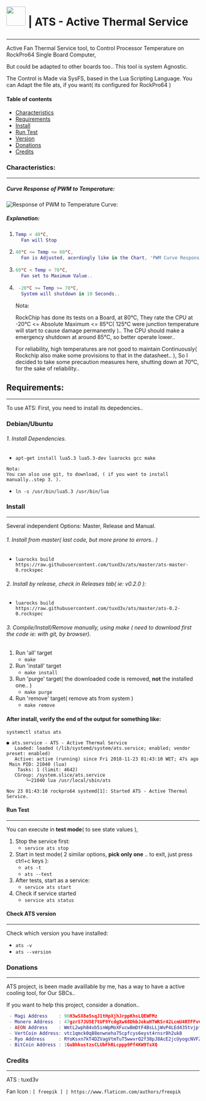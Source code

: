 # <p align="bottom"><img height="50" width="50" src="https://github.com/tuxd3v/ats/blob/master/docs/fan.svg" /> | ATS - Active Thermal Service</p>
---
Active Fan Thermal Service tool, to Control Processor Temperature on RockPro64 Single Board Computer,

But could be adapted to other boards too..
This tool is system Agnostic.

The Control is Made via SysFS, based in the Lua Scripting Language.
You can Adapt the file ats, if you want( its configured  for RockPro64 )


#### Table of contents
* [Characteristics](#characteristics)
* [Requirements](#requirements)
* [Install](#install)
* [Run Test](#run-test)
* [Version](#check-ats-version)
* [Donations](#donations)
* [Credits](#credits)

### Characteristics:
----
#####  Curve Response of PWM to Temperature:

![Response of PWM to Temperature Curve:](https://github.com/tuxd3v/ats/blob/master/docs/response_curve.png)

##### Explanation:
    
1. ```lua
   Temp < 40°C,
     Fan will Stop
   ```
2. ```lua
   40°C <= Temp <= 60°C,
     Fan is Adjusted, acordingly like in the Chart, 'PWM Curve Response'
   ```
3. ```lua
   60°C < Temp < 70°C,
     Fan set to Maximum Value..
4. ```lua
    -20°C >= Temp >= 70°C,
     System will shutdown in 10 Seconds..
   ```
	Nota:
	
	RockChip has done its tests on a Board, at 80°C,
	They rate the CPU at -20°C <= Absolute Maximum <= 85°C( 125°C were junction temperature will start to cause damage permanently )..
	The CPU should make a emergency shutdown at around 85°C, so better operate lower..

	For reliability, high temperatures are not good to maintain Continuously( Rockchip also make some provisions to that in the datasheet.. ),
	So I decided to take some precaution measures here, shutting down at 70°C, for the sake of reliability..



## Requirements:
----
To use ATS: First, you need to install its depedencies..

### Debian/Ubuntu

###### 1. Install Dependencies.
   * `apt-get install lua5.3 lua5.3-dev luarocks gcc make`

	Nota:
	You can also use git, to download, ( if you want to install manually..step 3. ).
   * `ln -s /usr/bin/lua5.3 /usr/bin/lua`

### Install
----
Several independent Options: Master, Release and Manual.

###### 1. Install from master( last code, but more prone to errors.. )
   * `luarocks build  https://raw.githubusercontent.com/tuxd3v/ats/master/ats-master-0.rockspec`

###### 2. Install by release, check in Releases tab( ie: v0.2.0 ):
   * `luarocks build  https://raw.githubusercontent.com/tuxd3v/ats/master/ats-0.2-0.rockspec`

###### 3. Compile/Install/Remove manually, using make ( need to download first the code ie: with git, by browser).
 1. Run 'all' target
    *  `make`
 2. Run 'install' target
    * `make install`
 3. Run 'purge' target( the downloaded code is removed, **not** the installed one.. )
    * `make purge`
 4. Run 'remove' target( remove ats from system )
    * `make remove`

#### After install, verify the end of the output for something like:
	systemctl status ats

	● ats.service - ATS - Active Thermal Service
	   Loaded: loaded (/lib/systemd/system/ats.service; enabled; vendor preset: enabled)
	   Active: active (running) since Fri 2018-11-23 01:43:10 WET; 47s ago
	 Main PID: 21040 (lua)
	    Tasks: 1 (limit: 4642)
	   CGroup: /system.slice/ats.service
		   └─21040 lua /usr/local/sbin/ats

	Nov 23 01:43:10 rockpro64 systemd[1]: Started ATS - Active Thermal Service.

#### Run Test
----
You can execute in **test mode**( to see state values ),

 1. Stop the service first:
    * `service ats stop`
 2. Start in test mode( 2 similar options, **pick only one** .. to exit, just press ctrl+c keys ):
    * `ats -t`
    * `ats --test`
 3. After tests, start as a service:
    * `service ats start`
 4. Check if service started
    * `service ats status`

#### Check ATS version
----
Check which version you have installed:
 * `ats -v`
 * `ats --version`

### Donations
----
ATS project, is been made availlable by me, has a way to have a active cooling tool, for Our SBCs..

If you want to help this project, consider a donation..
```lua
 - Magi Address    : 96H3wSX8e5sqJ1tHpXjhJrppKhsLQEWFMz
 - Monero Address  : 47gzrS7JU5E7tUF9YcdgXw68DhbJokuHTWKSr42LcmU4RTFFvCoU8W7NDjauef5kGQY5WRZXfoVWENutt3afKv9YDufEgJx
 - AEON Address    : WmtL2wph84vb5inWpMoXFucwBmDtF4BsLLjWvP4LEd435tvjpfcUTjegSXKnrT3FjATzo8X8ouSwVArooxmauniP2TLKCXQdc
 - VertCoin Address: vtc1qmck0q88enwneha75cpfcys6eyst4rnsr8h2uk8
 - Ryo Address     : RYoKsxn7kT4DZVagVtmTuT5wwvrQ2f38pJ8AcE2jcUyogcNVFZ2syeN
 - BitCoin Address : 1GuBhkustzsCLUbFhRLcppp9Pf4KW9TxXQ
```
### Credits
----
ATS             : tuxd3v

Fan Icon	: `[ freepik ] | https://www.flaticon.com/authors/freepik`
